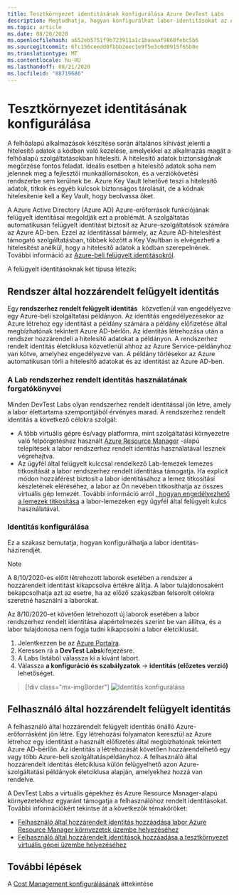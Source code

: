 ```yaml
---
title: Tesztkörnyezet identitásának konfigurálása Azure DevTest Labs
description: Megtudhatja, hogyan konfigurálhat labor-identitásokat az Azure DevTest-ben.
ms.topic: article
ms.date: 08/20/2020
ms.openlocfilehash: a652eb5751f9b723911a1c1baaaaf9860febc5b6
ms.sourcegitcommit: 6fc156ceedd0fbbb2eec1e9f5e3c6d0915f65b8e
ms.translationtype: MT
ms.contentlocale: hu-HU
ms.lasthandoff: 08/21/2020
ms.locfileid: "88719686"
---
```

# <a name="configure-a-lab-identity"></a>Tesztkörnyezet identitásának konfigurálása

A felhőalapú alkalmazások készítése során általános kihívást jelenti a hitelesítő adatok a kódban való kezelése, amelyekkel az alkalmazás magát a felhőalapú szolgáltatásokban hitelesíti. A hitelesítő adatok biztonságának megőrzése fontos feladat. Ideális esetben a hitelesítő adatok soha nem jelennek meg a fejlesztői munkaállomásokon, és a verziókövetési rendszerbe sem kerülnek be. Azure Key Vault lehetővé teszi a hitelesítő adatok, titkok és egyéb kulcsok biztonságos tárolását, de a kódnak hitelesítenie kell a Key Vault, hogy beolvassa őket. 

A Azure Active Directory (Azure AD) Azure-erőforrások funkciójának felügyelt identitásai megoldják ezt a problémát. A szolgáltatás automatikusan felügyelt identitást biztosít az Azure-szolgáltatások számára az Azure AD-ben. Ezzel az identitással bármely, az Azure AD-hitelesítést támogató szolgáltatásban, többek között a Key Vaultban is elvégezheti a hitelesítést anélkül, hogy a hitelesítő adatok a kódban szerepelnének. További információ az [Azure-beli felügyelt identitásokról](../active-directory/managed-identities-azure-resources/overview.md). 

A felügyelt identitásoknak két típusa létezik: 

## <a name="system-assigned-managed-identity"></a>Rendszer által hozzárendelt felügyelt identitás  

Egy **rendszerhez rendelt felügyelt identitás**   közvetlenül van engedélyezve egy Azure-beli szolgáltatási példányon. Az identitás engedélyezésekor az Azure létrehoz egy identitást a példány számára a példány előfizetése által megbízhatónak tekintett Azure AD-bérlőn. Az identitás létrehozása után a rendszer hozzárendeli a hitelesítő adatokat a példányon. A rendszerhez rendelt identitás életciklusa közvetlenül ahhoz az Azure Service-példányhoz van kötve, amelyhez engedélyezve van. A példány törlésekor az Azure automatikusan törli a hitelesítő adatokat és az identitást az Azure AD-ben. 

### <a name="scenarios-for-using-labs-system-assigned-identity"></a>A Lab rendszerhez rendelt identitás használatának forgatókönyvei  

Minden DevTest Labs olyan rendszerhez rendelt identitással jön létre, amely a labor élettartama szempontjából érvényes marad. A rendszerhez rendelt identitás a következő célokra szolgál:  

- A több virtuális gépre és/vagy platformra, mint szolgáltatási környezetre való felpörgetéshez használt [Azure Resource Manager](devtest-lab-create-environment-from-arm.md) -alapú telepítések a labor rendszerhez rendelt identitás használatával lesznek végrehajtva.  
- Az ügyfél által felügyelt kulccsal rendelkező Lab-lemezek lemezes titkosítását a labor rendszerhez rendelt identitása támogatja. Ha explicit módon hozzáférést biztosít a labor identitásához a lemez titkosítási készletének eléréséhez, a labor az Ön nevében titkosíthatja az összes virtuális gép lemezét. További információ arról [, hogyan engedélyezhető a lemezek titkosítása](encrypt-disks-customer-managed-keys.md) a labor-lemezeken egy ügyfél által felügyelt kulcs használatával.  

### <a name="configure-identity"></a>Identitás konfigurálása

Ez a szakasz bemutatja, hogyan konfigurálhatja a labor identitás-házirendjét.

> [!NOTE]
> A 8/10/2020-es előtt létrehozott laborok esetében a rendszer a hozzárendelt identitást kikapcsolva értékre állítja. A labor tulajdonosaként bekapcsolhatja azt az esetre, ha az előző szakaszban felsorolt célokra szeretné használni a laborokat.  
>
> Az 8/10/2020-et követően létrehozott új laborok esetében a labor rendszerhez rendelt identitása alapértelmezés szerint be van állítva, és a labor tulajdonosa nem fogja tudni kikapcsolni a labor életciklusát.  

1. Jelentkezzen be az [Azure Portalra](https://portal.azure.com).
1. Keressen rá a **DevTest Labs**kifejezésre.
1. A Labs listából válassza ki a kívánt labort.
1. Válassza **a konfiguráció és szabályzatok**  ->  **identitás (előzetes verzió)** lehetőséget. 

> [!div class="mx-imgBorder"]
> ![Identitás konfigurálása](./media/configure-lab-identity/configure-identity.png)

## <a name="user-assigned-managed-identity"></a>Felhasználó által hozzárendelt felügyelt identitás  

A felhasználó által hozzárendelt felügyelt identitás önálló Azure-erőforrásként jön létre. Egy létrehozási folyamaton keresztül az Azure létrehoz egy identitást a használt előfizetés által megbízhatónak tekintett Azure AD-bérlőn. Az identitás a létrehozását követően hozzárendelhető egy vagy több Azure-beli szolgáltatáspéldányhoz. A felhasználó által hozzárendelt identitás életciklusa külön felügyelhető azon Azure-szolgáltatási példányok életciklusa alapján, amelyekhez hozzá van rendelve. 

A DevTest Labs a virtuális gépekhez és Azure Resource Manager-alapú környezetekhez egyaránt támogatja a felhasználóhoz rendelt identitásokat.  További információkért tekintse át a következők témaköröket:

- [Felhasználó által hozzárendelt identitás hozzáadása labor Azure Resource Manager környezetek üzembe helyezéséhez](use-managed-identities-environments.md)
- [Felhasználó által hozzárendelt identitások hozzáadása a tesztkörnyezet virtuális gépei üzembe helyezéséhez](enable-managed-identities-lab-vms.md)

## <a name="next-steps"></a>További lépések

A [Cost Management konfigurálásának](devtest-lab-configure-cost-management.md) áttekintése